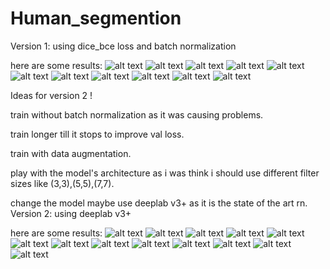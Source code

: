 # Human_segmention

Version 1:
using dice_bce loss and batch normalization

here are some results:
![alt text](https://github.com/AnujPanthri/Human_segmention/blob/main/outputs/download%20(2).png?raw=True)
![alt text](https://github.com/AnujPanthri/Human_segmention/blob/main/outputs/download%20(3).png?raw=True)
![alt text](https://github.com/AnujPanthri/Human_segmention/blob/main/outputs/download%20(4).png?raw=True)
![alt text](https://github.com/AnujPanthri/Human_segmention/blob/main/outputs/download%20(5).png?raw=True)
![alt text](https://github.com/AnujPanthri/Human_segmention/blob/main/outputs/download%20(6).png?raw=True)
![alt text](https://github.com/AnujPanthri/Human_segmention/blob/main/outputs/download%20(7).png?raw=True)
![alt text](https://github.com/AnujPanthri/Human_segmention/blob/main/outputs/download%20(8).png?raw=True)
![alt text](https://github.com/AnujPanthri/Human_segmention/blob/main/outputs/download%20(9).png?raw=True)
![alt text](https://github.com/AnujPanthri/Human_segmention/blob/main/outputs/download%20(10).png?raw=True)
![alt text](https://github.com/AnujPanthri/Human_segmention/blob/main/outputs/download%20(11).png?raw=True)
![alt text](https://github.com/AnujPanthri/Human_segmention/blob/main/outputs/download%20(12).png?raw=True)

Ideas for version 2 !

train without batch normalization as it was causing problems.

train longer till it stops to improve val loss.

train with data augmentation.


play with the model's architecture as i was think i should use different filter sizes like (3,3),(5,5),(7,7).

change the model maybe use deeplab v3+ as it is the state of the art rn.
Version 2: using deeplab v3+

here are some results:
![alt text](https://github.com/AnujPanthri/Human_segmention/blob/main/deeplab%20outputs/download%20(2).png?raw=True)
![alt text](https://github.com/AnujPanthri/Human_segmention/blob/main/deeplab%20outputs/download%20(3).png?raw=True)
![alt text](https://github.com/AnujPanthri/Human_segmention/blob/main/deeplab%20outputs/download%20(4).png?raw=True)
![alt text](https://github.com/AnujPanthri/Human_segmention/blob/main/deeplab%20outputs/download%20(5).png?raw=True)
![alt text](https://github.com/AnujPanthri/Human_segmention/blob/main/deeplab%20outputs/download%20(6).png?raw=True)
![alt text](https://github.com/AnujPanthri/Human_segmention/blob/main/deeplab%20outputs/download%20(7).png?raw=True)
![alt text](https://github.com/AnujPanthri/Human_segmention/blob/main/deeplab%20outputs/download%20(8).png?raw=True)
![alt text](https://github.com/AnujPanthri/Human_segmention/blob/main/deeplab%20outputs/download%20(9).png?raw=True)
![alt text](https://github.com/AnujPanthri/Human_segmention/blob/main/deeplab%20outputs/download%20(10).png?raw=True)
![alt text](https://github.com/AnujPanthri/Human_segmention/blob/main/deeplab%20outputs/download%20(11).png?raw=True)
![alt text](https://github.com/AnujPanthri/Human_segmention/blob/main/deeplab%20outputs/download%20(12).png?raw=True)
![alt text](https://github.com/AnujPanthri/Human_segmention/blob/main/deeplab%20outputs/download%20(13).png?raw=True)
![alt text](https://github.com/AnujPanthri/Human_segmention/blob/main/deeplab%20outputs/download%20(14).png?raw=True)
